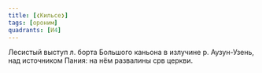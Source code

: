 ```yaml
---
title: [❮Кильсе❯]
tags: [ороним]
quadrants: [И4]
---
```


Лесистый выступ л. борта Большого каньона в излучине р. Аузун-Узень, над
источником Пания: на нём развалины срв церкви.
